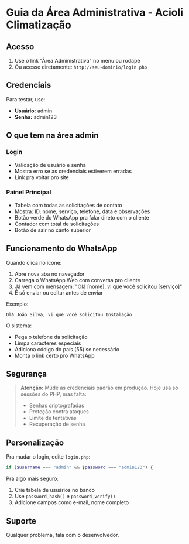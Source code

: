 # Guia da Área Administrativa - Acioli Climatização

## Acesso

1. Use o link "Área Administrativa" no menu ou rodapé
2. Ou acesse diretamente: `http://seu-dominio/login.php`

## Credenciais

Para testar, use:
- **Usuário:** admin
- **Senha:** admin123

## O que tem na área admin

### Login
- Validação de usuário e senha
- Mostra erro se as credenciais estiverem erradas
- Link pra voltar pro site

### Painel Principal
- Tabela com todas as solicitações de contato
- Mostra: ID, nome, serviço, telefone, data e observações
- Botão verde do WhatsApp pra falar direto com o cliente
- Contador com total de solicitações
- Botão de sair no canto superior

## Funcionamento do WhatsApp

Quando clica no ícone:
1. Abre nova aba no navegador
2. Carrega o WhatsApp Web com conversa pro cliente
3. Já vem com mensagem: "Olá [nome], vi que você solicitou [serviço]"
4. É só enviar ou editar antes de enviar

Exemplo:
```
Olá João Silva, vi que você solicitou Instalação
```

O sistema:
- Pega o telefone da solicitação
- Limpa caracteres especiais
- Adiciona código do país (55) se necessário
- Monta o link certo pro WhatsApp

## Segurança

> **Atenção:** Mude as credenciais padrão em produção. 
> Hoje usa só sessões do PHP, mas falta:
> - Senhas criptografadas
> - Proteção contra ataques
> - Limite de tentativas
> - Recuperação de senha

## Personalização

Pra mudar o login, edite `login.php`:

```php
if ($username === "admin" && $password === "admin123") {
```

Pra algo mais seguro:
1. Crie tabela de usuários no banco
2. Use `password_hash()` e `password_verify()`
3. Adicione campos como e-mail, nome completo

## Suporte

Qualquer problema, fala com o desenvolvedor.